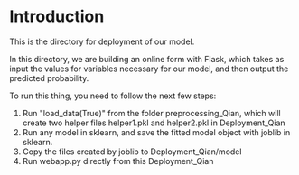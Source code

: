 Introduction
===========
This is the directory for deployment of our model.

In this directory, we are building an online form with Flask, which takes as input the values for variables necessary for our model, and then output the predicted probability.

To run this thing, you need to follow the next few steps:
1. Run "load\_data(True)" from the folder preprocessing\_Qian, which will create two helper files helper1.pkl and helper2.pkl in Deployment\_Qian
2. Run any model in sklearn, and save the fitted model object with joblib in sklearn.
3. Copy the files created by joblib to Deployment\_Qian/model
4. Run webapp.py directly from this Deployment\_Qian
